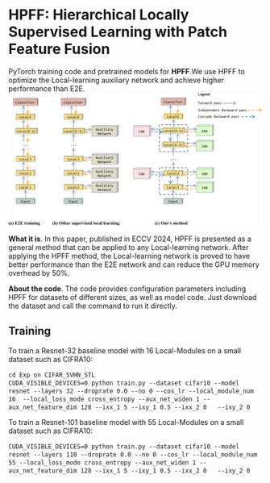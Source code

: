 **HPFF**: Hierarchical Locally Supervised Learning with Patch Feature Fusion
========
PyTorch training code and pretrained models for **HPFF**.We use HPFF to optimize the Local-learning auxiliary network and achieve higher performance than E2E.
![HPFF](.github/HPFF.png)

**What it is**. In this paper, published in ECCV 2024, HPFF is presented as a general method that can be applied to any Local-learning network. After applying the HPFF method, the Local-learning network is proved to have better performance than the E2E network and can reduce the GPU memory overhead by 50%.

**About the code**. The code provides configuration parameters including HPFF for datasets of different sizes, as well as model code. Just download the dataset and call the command to run it directly.

## Training
To train a Resnet-32 baseline model with 16 Local-Modules on a small dataset such as CIFRA10:
```
cd Exp on CIFAR_SVHN_STL
CUDA_VISIBLE_DEVICES=0 python train.py --dataset cifar10 --model resnet --layers 32 --droprate 0.0 --no 0 --cos_lr --local_module_num 16  --local_loss_mode cross_entropy --aux_net_widen 1 --aux_net_feature_dim 128 --ixx_1 5 --ixy_1 0.5 --ixx_2 0   --ixy_2 0
```
To train a Resnet-101 baseline model with 55 Local-Modules on a small dataset such as CIFRA10:
```
CUDA_VISIBLE_DEVICES=0 python train.py --dataset cifar10 --model resnet --layers 110 --droprate 0.0 --no 0 --cos_lr --local_module_num 55 --local_loss_mode cross_entropy --aux_net_widen 1 --aux_net_feature_dim 128 --ixx_1 5 --ixy_1 0.5 --ixx_2 0   --ixy_2 0
```
